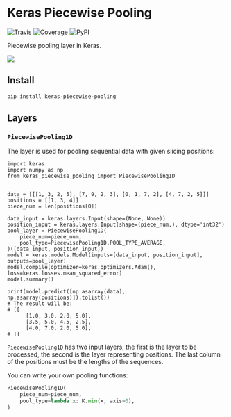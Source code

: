 # Keras Piecewise Pooling

[![Travis](https://travis-ci.org/CyberZHG/keras-piecewise-pooling.svg)](https://travis-ci.org/CyberZHG/keras-piecewise-pooling)
[![Coverage](https://coveralls.io/repos/github/CyberZHG/keras-piecewise-pooling/badge.svg?branch=master)](https://coveralls.io/github/CyberZHG/keras-piecewise-pooling)
[![PyPI](https://img.shields.io/pypi/pyversions/keras-piecewise-pooling.svg)](https://pypi.org/project/keras-piecewise-pooling/)

Piecewise pooling layer in Keras.

![](https://user-images.githubusercontent.com/853842/45488448-07e08e80-b794-11e8-8b67-ae650aa017b5.png)

## Install

```bash
pip install keras-piecewise-pooling
```

## Layers

### `PiecewisePooling1D`

The layer is used for pooling sequential data with given slicing positions:

```python3
import keras
import numpy as np
from keras_piecewise_pooling import PiecewisePooling1D


data = [[[1, 3, 2, 5], [7, 9, 2, 3], [0, 1, 7, 2], [4, 7, 2, 5]]]
positions = [[1, 3, 4]]
piece_num = len(positions[0])

data_input = keras.layers.Input(shape=(None, None))
position_input = keras.layers.Input(shape=(piece_num,), dtype='int32')
pool_layer = PiecewisePooling1D(
    piece_num=piece_num,
    pool_type=PiecewisePooling1D.POOL_TYPE_AVERAGE,
)([data_input, position_input])
model = keras.models.Model(inputs=[data_input, position_input], outputs=pool_layer)
model.compile(optimizer=keras.optimizers.Adam(), loss=keras.losses.mean_squared_error)
model.summary()

print(model.predict([np.asarray(data), np.asarray(positions)]).tolist())
# The result will be:
# [[
      [1.0, 3.0, 2.0, 5.0],
      [3.5, 5.0, 4.5, 2.5],
      [4.0, 7.0, 2.0, 5.0],
# ]]
```

`PiecewisePooling1D` has two input layers, the first is the layer to be processed, the second is the layer representing positions. The last column of the positions must be the lengths of the sequences.

You can write your own pooling functions:

```python
PiecewisePooling1D(
    piece_num=piece_num,
    pool_type=lambda x: K.min(x, axis=0),
)
```
